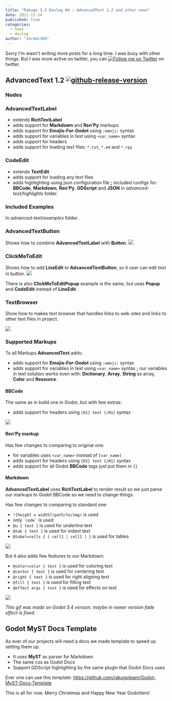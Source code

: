 ```yaml
---
title: "Rakugo 3.3 Devlog #4 : AdvancedText 1.2 and other news"
date: 2021-12-24
published: true
categories:
  - news
  - devlog
author: "Jeremi360"
---
```


Sorry I'm wasn't writing more posts for a long time.
I was busy with other things.
But I was more active on twitter, you can [![Follow me on Twitter](https://img.shields.io/static/v1.svg?label=Follow%20Me&message=🤙&color=red&logo=twitter&style=social)](https://twitter.com/BiernackiJeremi) on twitter.

## AdvancedText 1.2 [![github-release-version](https://img.shields.io/github/v/release/rakugoteam/AdvancedText?style=social&logo=github)](https://github.com/rakugoteam/AdvancedText/releases)


### Nodes

### AdvancedTextLabel
- extends **RichTextLabel**
- adds support for **Markdown** and **Ren'Py** markups
- adds support for **Emojis-For-Godot** using `:emoji:` syntax
- adds support for variables in text using `<var_name>` syntax
- adds support for headers
- adds support for loading text files: `*.txt`, `*.md` and `*.rpy` 

### CodeEdit
- extends **TextEdit**
- adds support for loading any text files
- adds highlighting using json configuration file **;**
  included configs for: **BBCode**, **Markdown**, **Ren'Py**, **GDScript** and **JSON** in *advanced-text/highlights* folder.


### Included Examples

In *advanced-text/examples* folder.

### AdvancedTextButton
Shows how to combine **AdvancedTextLabel** with **Button**. 
![](/assets/rakugo-3.3-3/AdvancedTextButton.gif)

### ClickMeToEdit

Shows how to add **LineEdit** to **AdvancedTextButton**, so it user can edit text in button.
![](/assets/rakugo-3.3-3/ClikMeToEdit.gif)

There is also **ClickMeToEditPopup** example is the same, but uses **Popup** and **CodeEdit** instead of **LineEdit**. 

### TextBrowser

Show how to makes text browser that handles links to web sites and links to other text files in project.

![](/assets/rakugo-3.3-3/TextBrowser.gif)


### Supported Markups

To all Markups **AdvancedText** adds:
- adds support for **Emojis-For-Godot** using `:emoji:` syntax
- adds support for variables in text using `<var_name>` syntax
  **;** our variables in text solution works even with:
  **Dictionary**, **Array**, **String** as array, **Color** and **Resource**. 

#### BBCode
The same as in build one in Godot, but with few extras:
- adds support for headers using `[H1] text [/H1]` syntax

![](/assets/rakugo-3.3-3/headers.png)

#### Ren'Py markup
Has few changes to comparing to original one:
- for variables uses `<var_name>` instead of `[var_name]`
- adds support for headers using `{H1} text {/H1}` syntax
- adds support for all Godot **BBCode** tags just put them in `{}`

#### Markdown
**AdvancedTextLabel** uses **RichTextLabel** to render result so we just parse our markups to Godot BBCode so we need to change things.

Has few changes to comparing to standard one:
- `![height x width](path/to/img)` is used
- only ``` `code` ``` is used
- `@u { text }` is used for underline text
- `@tab { text }` is used for indent text
- `@tabel=cells { | cell1 | cell2 | }` is used for tables

![](/assets/rakugo-3.3-3/table.png)

But it also adds few features to our Markdown:
- `@color=color { text }` is used for coloring text
- `@center { text }` is used for centering text
- `@right { text }` is used for right aligning text
- `@fill { text }` is used for filling text
- `@effect args { text }` is used for effects on text

![](/assets/rakugo-3.3-3/effects.gif)

*This gif was made on Godot 3.4 version, maybe in newer version fade effect is fixed.*

## Godot MyST Docs Template

As ever of our projects will need a docs we made template to speed up setting them up.

- It uses **MyST** as parser for Markdown
- The same css as Godot Docs
- Support GDScript highlighting by the same plugin that Godot Docs uses

Ever one can use this template:
https://github.com/rakugoteam/Godot-MyST-Docs-Template


This is all for now.
Merry Christmas and Happy New Year Godotters!